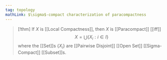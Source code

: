 ```yaml
---
tag: topology
mathLink: $\sigma$-compact characterization of paracompactness
---
```

>[!thm]
>If $X$ is [[Local Compactness]], then $X$ is [[Paracompact]] [[iff]] $$X=\bigcup\{X_{i}:i\in I\}$$where the [[Set]]s $\{X_{i}\}$ are [[Pairwise Disjoint]] [[Open Set]] [[Sigma-Compact]] [[Subset]]s.

